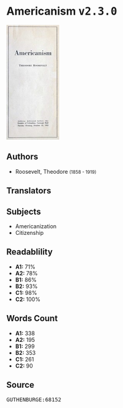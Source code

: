 # Americanism <kbd>v2.3.0</kbd>

![](./cover.medium.jpg "")

## Authors


 - Roosevelt, Theodore <small>(1858 - 1919)</small>

## Translators



## Subjects


 - Americanization
 - Citizenship

## Readablility


 - **A1:** 71%
 - **A2:** 78%
 - **B1:** 86%
 - **B2:** 93%
 - **C1:** 98%
 - **C2:** 100%

## Words Count


 - **A1:** 338
 - **A2:** 195
 - **B1:** 299
 - **B2:** 353
 - **C1:** 261
 - **C2:** 90

## Source


<kbd>GUTHENBURGE:68152</kbd>
